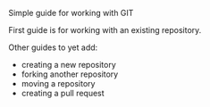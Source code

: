 Simple guide for working with GIT

First guide is for working with an existing repository.

Other guides to yet add:
- creating a new repository
- forking another repository
- moving a repository
- creating a pull request
